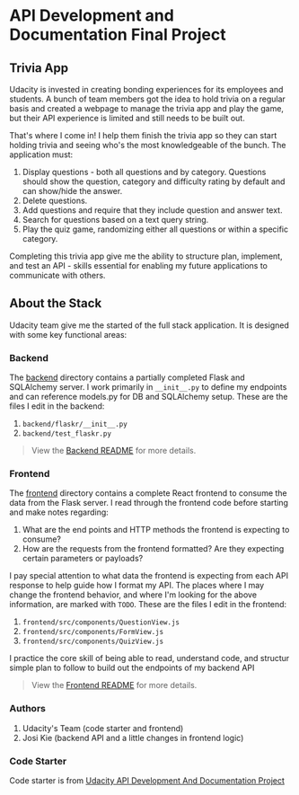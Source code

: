 # API Development and Documentation Final Project

## Trivia App

Udacity is invested in creating bonding experiences for its employees and students. A bunch of team members got the idea to hold trivia on a regular basis and created a webpage to manage the trivia app and play the game, but their API experience is limited and still needs to be built out.

That's where I come in! I help them finish the trivia app so they can start holding trivia and seeing who's the most knowledgeable of the bunch. The application must:

1. Display questions - both all questions and by category. Questions should show the question, category and difficulty rating by default and can show/hide the answer.
2. Delete questions.
3. Add questions and require that they include question and answer text.
4. Search for questions based on a text query string.
5. Play the quiz game, randomizing either all questions or within a specific category.

Completing this trivia app give me the ability to structure plan, implement, and test an API - skills essential for enabling my future applications to communicate with others.

## About the Stack

Udacity team give me the started of the full stack application. It is designed with some key functional areas:

### Backend

The [backend](./backend/README.md) directory contains a partially completed Flask and SQLAlchemy server. I work primarily in `__init__.py` to define my endpoints and can reference models.py for DB and SQLAlchemy setup. These are the files I edit in the backend:

1. `backend/flaskr/__init__.py`
2. `backend/test_flaskr.py`
> View the [Backend README](./backend/README.md) for more details. 

### Frontend

The [frontend](./frontend/README.md) directory contains a complete React frontend to consume the data from the Flask server. I read through the frontend code before starting and make notes regarding:

1. What are the end points and HTTP methods the frontend is expecting to consume?
2. How are the requests from the frontend formatted? Are they expecting certain parameters or payloads?

I pay special attention to what data the frontend is expecting from each API response to help guide how I format my API. The places where I may change the frontend behavior, and where I'm looking for the above information, are marked with `TODO`. These are the files I edit in the frontend:

1. `frontend/src/components/QuestionView.js`
2. `frontend/src/components/FormView.js`
3. `frontend/src/components/QuizView.js`

I practice the core skill of being able to read, understand code, and structur simple plan to follow to build out the endpoints of my backend API

> View the [Frontend README](./frontend/README.md) for more details.

### Authors
1. Udacity's Team (code starter and frontend)
2. Josi Kie (backend API and a little changes in frontend logic)

### Code Starter
Code starter is from [Udacity API Development And Documentation Project](https://github.com/udacity/cd0037-API-Development-and-Documentation-project)
